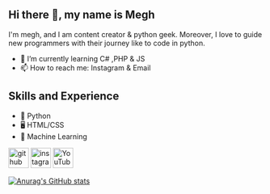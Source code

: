 ## Hi there 👋, my name is Megh

I'm megh, and I am content creator & python geek. Moreover, I love to guide new programmers with their journey like to code in python.

- 🌱 I’m currently learning C# ,PHP & JS 
- 📫 How to reach me: Instagram & Email 

## Skills and Experience
- 🐍 Python
- 🖥️ HTML/CSS
- 🤖 Machine Learning

[<img src='https://cdn.jsdelivr.net/npm/simple-icons@3.0.1/icons/github.svg' alt='github' height='40'>](https://github.com/Meghpatel11)  [<img src='https://cdn.jsdelivr.net/npm/simple-icons@3.0.1/icons/instagram.svg' alt='instagram' height='40'>](https://www.instagram.com/_ace.python_/)  [<img src='https://cdn.jsdelivr.net/npm/simple-icons@3.0.1/icons/youtube.svg' alt='YouTube' height='40'>](https://www.youtube.com/channel/acepython)  


[![Anurag's GitHub stats](https://github-readme-stats.vercel.app/api?username=Meghpatel11)](https://github.com/Meghpatel11/github-readme-stats)

